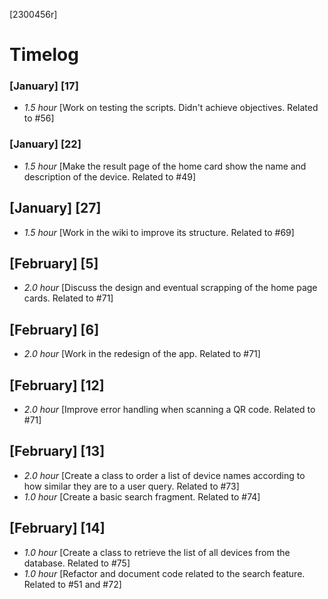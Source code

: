 [2300456r]

# Timelog

### [January] [17]
* *1.5 hour* [Work on testing the scripts. Didn't achieve objectives. Related to #56]

### [January] [22]
* *1.5 hour* [Make the result page of the home card show the name and description of the device. Related to #49]

## [January] [27]
* *1.5 hour* [Work in the wiki to improve its structure. Related to #69]

## [February] [5]
* *2.0 hour* [Discuss the design and eventual scrapping of the home page cards. Related to #71]

## [February] [6]
* *2.0 hour* [Work in the redesign of the app. Related to #71]

## [February] [12]
* *2.0 hour* [Improve error handling when scanning a QR code. Related to #71]

## [February] [13]
* *2.0 hour* [Create a class to order a list of device names according to how similar they are to a user query. Related to #73]
* *1.0 hour* [Create a basic search fragment. Related to #74]

## [February] [14]
* *1.0 hour* [Create a class to retrieve the list of all devices from the database. Related to #75]
* *1.0 hour* [Refactor and document code related to the search feature. Related to #51 and #72]